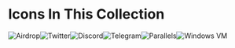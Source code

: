 # Icons In This Collection
![Airdrop](https://github.com/MisutaaUrufu/Urufus-bigSurIcons/raw/master/Iconsets/AirDrop-1016.iconset/icon_256x256.png)![Twitter](https://github.com/MisutaaUrufu/Urufus-bigSurIcons/raw/master/Iconsets/Twitter-1016.iconset/icon_256x256.png)![Discord](https://github.com/MisutaaUrufu/Urufus-bigSurIcons/raw/master/Iconsets/Discord-1016.iconset/icon_256x256.png)![Telegram](https://github.com/MisutaaUrufu/Urufus-bigSurIcons/raw/master/Iconsets/Telegram-1016.iconset/icon_256x256.png)![Parallels](https://github.com/MisutaaUrufu/Urufus-bigSurIcons/raw/master/Iconsets/Parallels-1016.iconset/icon_256x256.png)![Windows VM](https://github.com/MisutaaUrufu/Urufus-bigSurIcons/raw/master/Iconsets/Windows-1016.iconset/icon_256x256.png)
